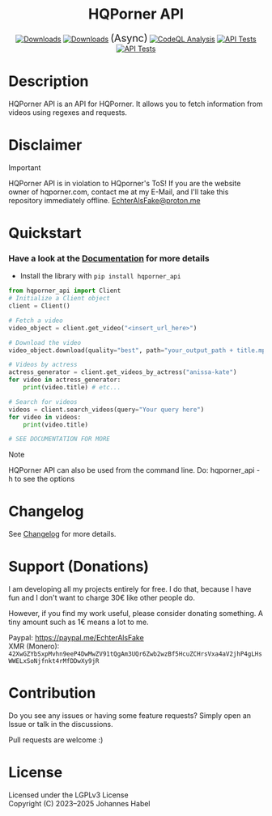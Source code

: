<h1 align="center">HQPorner API</h1> 

<div align="center">
    <a href="https://pepy.tech/project/hqporner_api"><img src="https://static.pepy.tech/badge/hqporner_api" alt="Downloads"></a>
    <a href="https://pepy.tech/project/hqporner_api-async"><img src="https://static.pepy.tech/badge/hqporner_api-async" alt="Downloads"></a> <span style="font-size: 20px;">(Async)</span>
    <a href="https://github.com/EchterAlsFake/hqporner_api/workflows/"><img src="https://github.com/EchterAlsFake/hqporner_api/workflows/CodeQL/badge.svg" alt="CodeQL Analysis"/></a>
    <a href="https://github.com/EchterAlsFake/hqporner_api/actions/workflows/sync-tests.yml"><img src="https://github.com/EchterAlsFake/hqporner_api/actions/workflows/sync-tests.yml/badge.svg" alt="API Tests"/></a>
    <a href="https://github.com/EchterAlsFake/hqporner_api/actions/workflows/async-tests.yml"><img src="https://github.com/EchterAlsFake/hqporner_api/actions/workflows/async-tests.yml/badge.svg?branch=async" alt="API Tests"/></a>
</div>


# Description

HQPorner API is an API for HQPorner. It allows you to fetch information from videos using regexes and requests.

# Disclaimer

> [!IMPORTANT] 
> HQPorner API is in violation to HQporner's ToS!
> If you are the website owner of hqporner.com, contact me at my E-Mail, and I'll take this repository immediately offline.
> EchterAlsFake@proton.me

# Quickstart

### Have a look at the [Documentation](https://github.com/EchterAlsFake/API_Docs/blob/master/Porn_APIs/HQPorner.md) for more details

- Install the library with `pip install hqporner_api`


```python
from hqporner_api import Client
# Initialize a Client object
client = Client()

# Fetch a video
video_object = client.get_video("<insert_url_here>")

# Download the video
video_object.download(quality="best", path="your_output_path + title.mp4")

# Videos by actress
actress_generator = client.get_videos_by_actress("anissa-kate")
for video in actress_generator:
    print(video.title) # etc...

# Search for videos
videos = client.search_videos(query="Your query here")
for video in videos:
    print(video.title)

# SEE DOCUMENTATION FOR MORE
```

> [!NOTE]
> HQPorner API can also be used from the command line. Do: hqporner_api -h to see the options

# Changelog
See [Changelog](https://github.com/EchterAlsFake/hqporner_api/blob/master/README/Changelog.md) for more details.

# Support (Donations)
I am developing all my projects entirely for free. I do that, because I have fun and I don't want
to charge 30€ like other people do.

However, if you find my work useful, please consider donating something. A tiny amount such as 1€
means a lot to me.

Paypal: https://paypal.me/EchterAlsFake
<br>XMR (Monero): `42XwGZYbSxpMvhn9eeP4DwMwZV91tQgAm3UQr6Zwb2wzBf5HcuZCHrsVxa4aV2jhP4gLHsWWELxSoNjfnkt4rMfDDwXy9jR`


# Contribution
Do you see any issues or having some feature requests? Simply open an Issue or talk
in the discussions.

Pull requests are welcome :) 

# License
Licensed under the LGPLv3 License
<br>Copyright (C) 2023–2025 Johannes Habel
